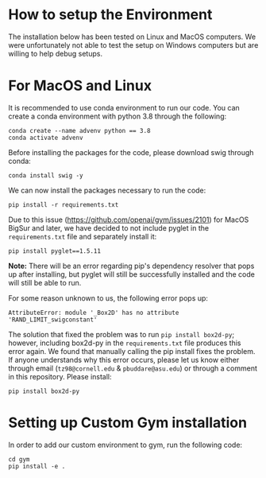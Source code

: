 # How to setup the Environment
The installation below has been tested on Linux and MacOS computers. We were unfortunately not able to test the setup on Windows computers but are willing to help debug setups.

# For MacOS and Linux
It is recommended to use conda environment to run our code. You can create a conda environment with python 3.8 through the following:
```
conda create --name advenv python == 3.8
conda activate advenv 
```

Before installing the packages for the code, please download swig through conda:
```
conda install swig -y
```
We can now install the packages necessary to run the code:
```
pip install -r requirements.txt
```

Due to this issue (https://github.com/openai/gym/issues/2101) for MacOS BigSur and later, we have decided to not include pyglet in the `requirements.txt` file and separately install it: 
```
pip install pyglet==1.5.11
```
**Note:** There will be an error regarding pip's dependency resolver that pops up after installing, but pyglet will still be successfully installed and the code will still be able to run.

For some reason unknown to us, the following error pops up: 
```
AttributeError: module '_Box2D' has no attribute 'RAND_LIMIT_swigconstant'
```
The solution that fixed the problem was to run `pip install box2d-py`; however, including box2d-py in the `requirements.txt` file produces this error again. We found that manually calling the pip install fixes the problem. If anyone understands why this error occurs, please let us know either through email (`tz98@cornell.edu` & `pbuddare@asu.edu`) or through a comment in this repository. Please install:
```
pip install box2d-py
```

# Setting up Custom Gym installation
In order to add our custom environment to gym, run the following code: 
```
cd gym
pip install -e .
```